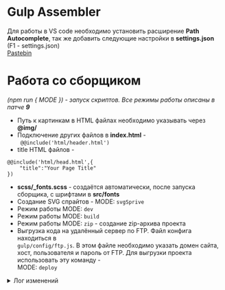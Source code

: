 # Gulp Assembler

Для работы в VS code необходимо установить расширение __Path Autocomplete__, так же добавить следующие настройки в __settings.json__ (F1 - settings.json) <br>
[Pastebin](https://pastebin.com/6jhCiEvj)

# Работа со сборщиком

*(npm run { MODE }) - запуск скриптов. Все режимы работы описаны в патче **9*** 

+ Путь к картинкам в HTML файлах необходимо указывать через __@img/__
+ Подключение других файлов в __index.html__ - <br>
``` @@include('html/header.html')```
+ title HTML файлов - <br>
```
@@include('html/head.html',{
    "title":"Your Page Title"
})
```
+ **scss/_fonts.scss** - создаётся автоматически, после запуска сборщика, с шрифтами в __src/fonts__
+ Создание SVG спрайтов - MODE: ```svgSprive```  
+ Режим работы MODE: ```dev```
+ Режим работы MODE: ```build```
+ Режим работы MODE: ```zip``` - создание zip-архива проекта
+ Выгрузка кода на удалённый сервер по FTP. Файл конфига находиться в <br>
```gulp/config/ftp.js```. В этом файле необходимо указать домен сайта, хост, пользователя и пароль от FTP. Для выгрузки проекта использовать эту команду - <br> MODE: ```deploy```

<details>
  <summary>Лог изменений</summary>
  (название коммитов может отличаться от их оригинального названия в истории) <br>
  
__15/02/22 # Patch 1__
> Initial commit <br>
> add: file architecture

__17/02/22 # Patch 2__
> add: watcher function
>> watcher наблюдает за изменением файлов.

> add: file cleaner function
>> cleaner выполняет чистку всех файлов в папке dist, и после повторноговключения сборщика, собирает все файлы обратно.

> add: html file assembly function
>> html assembler выполняет функцию сборки файлов из папки html по путиsrc/html в папку dist/ .

__19/02/22 # Patch 3__
> add: correct img paths function
>> функция установки правильных путей файлов из папок в src/ в папкуdist/ .

__25/02/22 # Patch 4__
> add: image to webp format
>> функция преобразует файлы изображений (.jpg, .png) > .webp формат,для ускорения загрузки и уменьшения объёма файла.

> add: visual file version
>> данная функция, предотвращает кеширования файлов браузером, путёмдобавления даты последнего запуска сборщика. Так же добавлен раздел "лог изменений" в README.md файл, для объяснения всех функций коммитов.

__26/02/22 # Patch 5__
> add: live server
>> Авто-обновление страницы локального сервера при сохранении кода.

> add: scss processing
>> Сборка Scss файла в css файл.
>>> + Авто-префиксы для кроссбраузерности.
>>> + Оптимизация @media запросов, путём сборки одинаковых разширений в 1 запрос.
>>> + Вывод webp картинок для не поддерживаемых браузеров, так и для поддерживающих. 
>>> + Сжатие css файла, создание не сжатой копии для удобного чтения.

__27/02/22 # Patch 6__

> add: webpack, support ES6 modules
>> Добавлена поддержка ES6, а так же самописных модулей. Подключение сторонних модулей, выполняеться командой описанной в док-ции модуля. Для самописных - <br> ```import * as {MODULE-NAME}.js from "{./modules/{MODULE-NAME}.js}"``` <br> # {MODULE-NAME} - имя модуля, фигурные скобки не нужны.

__28/02/22 # Patch 7__

> add: image optimization
>> Оптимизация картинок, создания webp.

__2/03/22 # Patch 8__
> add: fonts assembler function
>> Функция обработки файлов шрифтов # .otf > .ttf > .woff & .woff2, авто-добавление всех шрифтов с их кеглем в __scss/fonts.scss__

> add: svg sprites assembler function
>> Функция создания svg-спрайтов из нескольких svg файлов. Для выполнения этой функции, в терминал нужно написать данную команду: 
``` npm run svgSprive ```

__3/03/22 # Patch 9__
> add: dev / build mode
>> Добавлено 2 режима работы сборщика. <br>
>> __dev__
>>> Dev - облегчённый режим сборщика, оптимизация JS-скриптов и картинок отсутствует, из-за чего сборщик загружается быстрее. <br> <br>

>> __build__
>>> Build - режим работы сборщика, работают все таски, создание zip-архива с результатом _{in dev}_. 

> add: creating a zip archive
>> Создание zip архива проекта

> add: ftp
>> Добавлена выгрузка проекта на сервер. Подключение к серверу указывать в **gulp/config/ftp.js** *(Код оно деплоит, но куда? :D)*

> cleaning & final commit
>> Финальный коммит данного проекта.

__6/03/22 # Patch 10__
> ftp revision
>> Обновление док-ции по работе с фыгрузкой проекта на сервер по FTP.
</details>